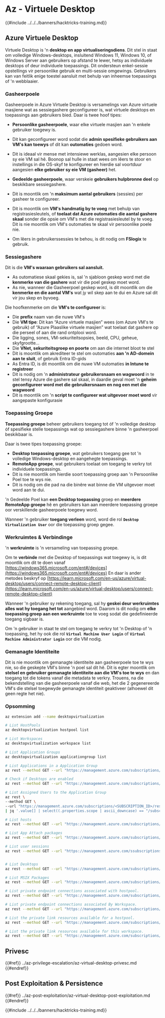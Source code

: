 # Az - Virtuele Desktop

{{#include ../../../banners/hacktricks-training.md}}

## Azure Virtuele Desktop

Virtuele Desktop is 'n **desktop en app virtualiseringsdiens**. Dit stel in staat om volledige Windows-desktops, insluitend Windows 11, Windows 10, of Windows Server aan gebruikers op afstand te lewer, hetsy as individuele desktops of deur individuele toepassings. Dit ondersteun enkel-sessie opstellings vir persoonlike gebruik en multi-sessie omgewings. Gebruikers kan van feitlik enige toestel aansluit met behulp van inheemse toepassings of 'n webblaaier.

### Gasheerpoele

Gasheerpoele in Azure Virtuele Desktop is versamelings van Azure virtuele masjiene wat as sessiegashere geconfigureer is, wat virtuele desktops en toepassings aan gebruikers bied. Daar is twee hoof tipes:

- **Persoonlike gasheerpoele**, waar elke virtuele masjien aan 'n enkele gebruiker toegewy is.
- Dit kan geconfigureer word sodat die **admin spesifieke gebruikers aan VM's kan toewys** of dit kan **outomaties** gedoen word.
- Dit is ideaal vir mense met intensiewe werklas, aangesien elke persoon sy eie VM sal hê. Boonop sal hulle in staat wees om lêers te stoor en instellings in die OS-skyf te konfigureer en hierdie sal voortduur aangesien **elke gebruiker sy eie VM (gasheer)** het.

- **Gedeelde gasheerpoele**, waar verskeie **gebruikers hulpbronne deel** op beskikbare sessiegashere.
- Dit is moontlik om 'n **maksimum aantal gebruikers** (sessies) per gasheer te configureer.
- Dit is moontlik om **VM's handmatig by te voeg** met behulp van registrasiesleutels, of **toelaat dat Azure outomaties die aantal gashere skaal** sonder die opsie om VM's met die registrasiesleutel by te voeg. Dit is nie moontlik om VM's outomaties te skaal vir persoonlike poele nie.
- Om lêers in gebruikerssessies te behou, is dit nodig om **FSlogix** te gebruik.

### Sessiegashere

Dit is die **VM's waaraan gebruikers sal aansluit.**

- As outomatiese skaal gekies is, sal 'n sjabloon geskep word met die **kenmerke van die gashere** wat vir die poel geskep moet word.
- As nie, wanneer die Gasheerpoel geskep word, is dit moontlik om die **kenmerke en die aantal VM's** wat jy wil skep aan te dui en Azure sal dit vir jou skep en byvoeg.

Die hoofkenmerke om die **VM's te configureer** is:

- Die **prefix** naam van die nuwe VM's
- Die **VM tipe**: Dit kan “Azure virtuele masjien” wees (om Azure VM's te gebruik) of “Azure Plaaslike virtuele masjien” wat toelaat dat gashere op die perseel of aan die rand ontplooi word.
- Die ligging, sones, VM-sekuriteitsopsies, beeld, CPU, geheue, skyfgrootte…
- Die **VNet, sekuriteitsgroep en poorte** om aan die internet bloot te stel
- Dit is moontlik om akrediteer te stel om outomaties **aan 'n AD-domein aan te sluit**, of gebruik Entra ID-gids
- As Entra ID, is dit moontlik om die nuwe VM outomaties **in Intune te registreer**
- Dit is nodig om 'n **administrateur gebruikersnaam en wagwoord** in te stel tensy Azure die gashere sal skaal, in daardie geval moet 'n **geheim geconfigureer word met die gebruikersnaam en nog een met die wagwoord**
- Dit is moontlik om 'n **script te configureer wat uitgevoer moet word** vir aangepaste konfigurasie

### Toepassing Groepe

**Toepassing groepe** beheer gebruikers toegang tot óf 'n volledige desktop óf spesifieke stelle toepassings wat op sessiegashere binne 'n gasheerpoel beskikbaar is.

Daar is twee tipes toepassing groepe:

- **Desktop toepassing groepe**, wat gebruikers toegang gee tot 'n volledige Windows-desktop en aangehegte toepassings.
- **RemoteApp groepe**, wat gebruikers toelaat om toegang te verkry tot individuele toepassings.
- Dit is nie moontlik om hierdie soort toepassing groep aan 'n Persoonlike Poel toe te wys nie.
- Dit is nodig om die pad na die binêre wat binne die VM uitgevoer moet word aan te dui.

'n Gedeelde Poel kan **een Desktop toepassing** groep en **meerdere RemoteApp groepe** hê en gebruikers kan aan meerdere toepassing groepe oor verskillende gasheerpoele toegewy word.

Wanneer 'n gebruiker **toegang verleen** word, word die rol **`Desktop Virtualization User`** oor die toepassing groep gegee.

### Werkruimtes & Verbindinge

'n **werkruimte** is 'n versameling van toepassing groepe.

Om te **verbinde** met die Desktop of toepassings wat toegewy is, is dit moontlik om dit te doen vanaf [https://windows365.microsoft.com/ent#/devices](https://windows365.microsoft.com/ent#/devices)
En daar is ander metodes beskryf op [https://learn.microsoft.com/en-us/azure/virtual-desktop/users/connect-remote-desktop-client](https://learn.microsoft.com/en-us/azure/virtual-desktop/users/connect-remote-desktop-client)

Wanneer 'n gebruiker sy rekening toegang, sal hy **geskei deur werkruimtes alles wat hy toegang het tot** aangebied word. Daarom is dit nodig om **elke toepassing groep aan een werkruimte** toe te voeg sodat die gedefinieerde toegang sigbaar is.

Om 'n gebruiker in staat te stel om toegang te verkry tot 'n Desktop of 'n toepassing, het hy ook die rol **`Virtual Machine User Login`** of **`Virtual Machine Administrator Login`** oor die VM nodig.

### Gemanagte Identiteite

Dit is nie moontlik om gemanagte identiteite aan gasheerpoele toe te wys nie, so die geskepte VM's binne 'n poel sal dit hê.
Dit is egter moontlik om **stelsel en gebruiker gemanagte identiteite aan die VM's toe te wys** en dan toegang tot die tokens vanaf die metadata te verkry. Trouens, na die bekendstelling van die gasheerpoele vanaf die web, het die 2 gegenereerde VM's die stelsel toegewyde gemanagte identiteit geaktiveer (alhoewel dit geen regte het nie).

### Opsomming
```bash
az extension add --name desktopvirtualization

# List HostPools
az desktopvirtualization hostpool list

# List Workspaces
az desktopvirtualization workspace list

# List Application Groups
az desktopvirtualization applicationgroup list

# List Applications in a Application Group
az rest --method GET --url "https://management.azure.com/subscriptions/{subscriptionId}/resourceGroups/{resourceGroupName}/providers/Microsoft.DesktopVirtualization/applicationGroups/{applicationGroupName}/applications?api-version=2024-04-03"

# Check if Desktops are enabled
az rest --method GET --url "https://management.azure.com/subscriptions/{subscriptionId}/resourceGroups/{resourceGroupName}/providers/Microsoft.DesktopVirtualization/applicationGroups/{applicationGroupName}/desktops?api-version=2024-04-03"

# List Assigned Users to the Application Group
az rest \
--method GET \
--url "https://management.azure.com/subscriptions/<SUBSCRIPTION_ID>/resourceGroups/<RESOURCE_GROUP_NAME>/providers/Microsoft.DesktopVirtualization/applicationGroups/<APP_GROUP_NAME>/providers/Microsoft.Authorization/roleAssignments?api-version=2022-04-01" \
| jq '.value[] | select((.properties.scope | ascii_downcase) == "/subscriptions/<subscription_id_in_lowercase>/resourcegroups/<resource_group_name_in_lowercase>/providers/microsoft.desktopvirtualization/applicationgroups/<app_group_name_in_lowercase>")'

# List hosts
az rest --method GET --url "https://management.azure.com/subscriptions/{subscriptionId}/resourceGroups/{resourceGroupName}/providers/Microsoft.DesktopVirtualization/hostPools/{hostPoolName}/sessionHosts?api-version=2024-04-03"

# List App Attach packages
az rest --method GET --url "https://management.azure.com/subscriptions/{subscriptionId}/resourceGroups/{resourceGroupName}/providers/Microsoft.DesktopVirtualization/appAttachPackages?api-version=2024-04-03"

# List user sessions
az rest --method GET --url "https://management.azure.com/ssubscriptions/{subscriptionId}/resourceGroups/{resourceGroupName}/providers/Microsoft.DesktopVirtualization/hostpools/{hostPoolName}/sessionhosts/{hostPoolHostName}/userSessions?api-version=2024-04-03"


# List Desktops
az rest --method GET --url "https://management.azure.com/subscriptions/{subscriptionId}/resourceGroups/{resourceGroupName}/providers/Microsoft.DesktopVirtualization/applicationGroups/{applicationGroupName}/desktops?api-version=2024-04-03"

# List MSIX Packages
az rest --method GET --url "https://management.azure.com/subscriptions/{subscriptionId}/resourcegroups/{resourceGroupName}/providers/Microsoft.DesktopVirtualization/hostPools/{hostPoolName}/msixPackages?api-version=2024-04-03"

# List private endpoint connections associated with hostpool.
az rest --method GET --url "https://management.azure.com/subscriptions/{subscriptionId}/resourceGroups/{resourceGroupName}/providers/Microsoft.DesktopVirtualization/hostPools/{hostPoolName}/privateEndpointConnections?api-version=2024-04-03"

# List private endpoint connections associated By Workspace.
az rest --method GET --url "https://management.azure.com/subscriptions/{subscriptionId}/resourceGroups/{resourceGroupName}/providers/Microsoft.DesktopVirtualization/workspaces/{workspaceName}/privateEndpointConnections?api-version=2024-04-03"

# List the private link resources available for a hostpool.
az rest --method GET --url "https://management.azure.com/subscriptions/{subscriptionId}/resourceGroups/{resourceGroupName}/providers/Microsoft.DesktopVirtualization/hostPools/{hostPoolName}/privateLinkResources?api-version=2024-04-03"

# List the private link resources available for this workspace.
az rest --method GET --url "https://management.azure.com/subscriptions/{subscriptionId}/resourceGroups/{resourceGroupName}/providers/Microsoft.DesktopVirtualization/workspaces/{workspaceName}/privateLinkResources?api-version=2024-04-03"
```
## Privesc

{{#ref}}
../az-privilege-escalation/az-virtual-desktop-privesc.md
{{#endref}}

## Post Exploitation & Persistence

{{#ref}}
../az-post-exploitation/az-virtual-desktop-post-exploitation.md
{{#endref}}


{{#include ../../../banners/hacktricks-training.md}}
